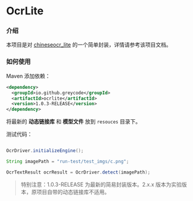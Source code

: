 # OcrLite

### 介绍

本项目是对 [chineseocr_lite](https://github.com/DayBreak-u/chineseocr_lite) 的一个简单封装，详情请参考该项目文档。

### 如何使用

Maven 添加依赖：

```xml
<dependency>
  <groupId>io.github.greycode</groupId>
  <artifactId>ocrlite</artifactId>
  <version>1.0.3-RELEASE</version>
</dependency>
```

将最新的 **动态链接库** 和 **模型文件** 放到 ``resouces`` 目录下。

测试代码：

```java

OcrDriver.initializeEngine();

String imagePath = "run-test/test_imgs/c.png";

OcrTextResult ocrResult = OcrDriver.detect(imagePath);
```


> 特别注意：1.0.3-RELEASE 为最新的简易封装版本。2.x.x 版本为实验版本，原项目自带的动态链接库不适用。

